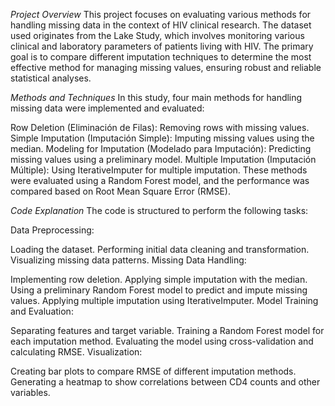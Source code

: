 *Project Overview*
This project focuses on evaluating various methods for handling missing data in the context of HIV clinical research. The dataset used originates from the Lake Study, which involves monitoring various clinical and laboratory parameters of patients living with HIV. The primary goal is to compare different imputation techniques to determine the most effective method for managing missing values, ensuring robust and reliable statistical analyses.

*Methods and Techniques*
In this study, four main methods for handling missing data were implemented and evaluated:

Row Deletion (Eliminación de Filas): Removing rows with missing values.
Simple Imputation (Imputación Simple): Imputing missing values using the median.
Modeling for Imputation (Modelado para Imputación): Predicting missing values using a preliminary model.
Multiple Imputation (Imputación Múltiple): Using IterativeImputer for multiple imputation.
These methods were evaluated using a Random Forest model, and the performance was compared based on Root Mean Square Error (RMSE).

*Code Explanation*
The code is structured to perform the following tasks:

Data Preprocessing:

Loading the dataset.
Performing initial data cleaning and transformation.
Visualizing missing data patterns.
Missing Data Handling:

Implementing row deletion.
Applying simple imputation with the median.
Using a preliminary Random Forest model to predict and impute missing values.
Applying multiple imputation using IterativeImputer.
Model Training and Evaluation:

Separating features and target variable.
Training a Random Forest model for each imputation method.
Evaluating the model using cross-validation and calculating RMSE.
Visualization:

Creating bar plots to compare RMSE of different imputation methods.
Generating a heatmap to show correlations between CD4 counts and other variables.
